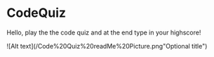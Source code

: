 # CodeQuiz

Hello, play the the code quiz and at the end type in your highscore!

![Alt text](/Code%20Quiz%20readMe%20Picture.png"Optional title")